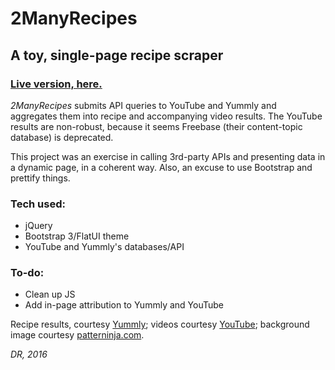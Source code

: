 # 2ManyRecipes

## A toy, single-page recipe scraper

### [Live version, here.](https://danrounds.github.io/2ManyRecipes/)

_2ManyRecipes_ submits API queries to YouTube and Yummly and aggregates them 
into recipe and accompanying video results. The YouTube results are non-robust,
because it seems Freebase (their content-topic database) is deprecated.

This project was an exercise in calling 3rd-party APIs and presenting data in a
dynamic page, in a coherent way. Also, an excuse to use Bootstrap and prettify things.

### Tech used:
* jQuery
* Bootstrap 3/FlatUI theme
* YouTube and Yummly's databases/API

### To-do:
* Clean up JS
* Add in-page attribution to Yummly and YouTube

Recipe results, courtesy [Yummly](https://www.yummly.com/); videos courtesy 
[YouTube](http://youtube.com); background image courtesy
[patterninja.com](https://patterninja.com/).

_DR, 2016_
